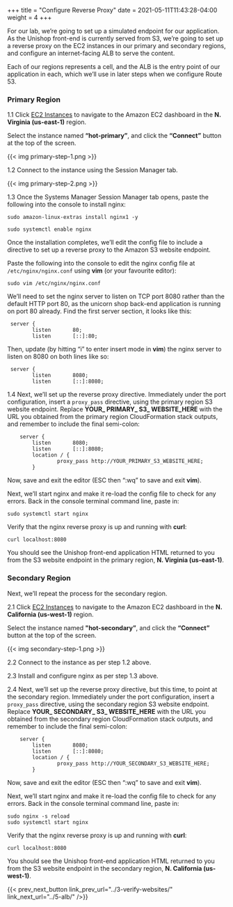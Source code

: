 +++
title = "Configure Reverse Proxy"
date =  2021-05-11T11:43:28-04:00
weight = 4
+++

For our lab, we’re going to set up a simulated endpoint for our application. As the Unishop front-end is currently served from S3, we’re going to set up a reverse proxy on the EC2 instances in our primary and secondary regions, and configure an internet-facing ALB to serve the content. 

Each of our regions represents a cell, and the ALB is the entry point of our application in each, which we’ll use in later steps when we configure Route 53.

### Primary Region

1.1 Click [EC2 Instances](https://us-east-1.console.aws.amazon.com/ec2/home?region=us-east-1#Instances:instanceState=running) to navigate to the Amazon EC2 dashboard in the **N. Virginia (us-east-1)** region.

Select the instance named **“hot-primary”**, and click the **“Connect”** button at the top of the screen.

{{< img primary-step-1.png >}}

1.2 Connect to the instance using the Session Manager tab.

{{< img primary-step-2.png >}}

1.3 Once the Systems Manager Session Manager tab opens, paste the following into the console to install nginx:

```
sudo amazon-linux-extras install nginx1 -y

sudo systemctl enable nginx
```

Once the installation completes, we’ll edit the config file to include a directive to set up a reverse proxy to the Amazon S3 website endpoint. 

Paste the following into the console to edit the nginx config file at ```/etc/nginx/nginx.conf``` using **vim** (or your favourite editor):

```
sudo vim /etc/nginx/nginx.conf
```

We’ll need to set the nginx server to listen on TCP port 8080 rather than the default HTTP port 80, as the unicorn shop back-end application is running on port 80 already. Find the first server section, it looks like this:

```
 server {
        listen       80;
        listen       [::]:80;
```

Then, update (by hitting “i” to enter insert mode in **vim**) the nginx server to listen on 8080 on both lines like so:

```
 server {
        listen       8080;
        listen       [::]:8080;
```

1.4 Next, we’ll set up the reverse proxy directive. Immediately under the port configuration, insert a `proxy_pass` directive, using the primary region S3 website endpoint. Replace **YOUR_ PRIMARY_ S3_ WEBSITE_HERE** with the URL you obtained from the primary region CloudFormation stack outputs, and remember to include the final semi-colon:

```
    server {
        listen       8080;
        listen       [::]:8080;
        location / {
                proxy_pass http://YOUR_PRIMARY_S3_WEBSITE_HERE;
        }
```

Now, save and exit the editor (ESC then “:wq” to save and exit **vim**).

Next, we’ll start nginx and make it re-load the config file to check for any errors. Back in the console terminal command line, paste in:

```
sudo systemctl start nginx
```

Verify that the nginx reverse proxy is up and running with **curl**:

```
curl localhost:8080
```

You should see the Unishop front-end application HTML returned to you from the S3 website endpoint in the primary region, **N. Virginia (us-east-1)**. 

### Secondary Region

Next, we’ll repeat the process for the secondary region.

2.1 Click [EC2 Instances](https://us-west-1.console.aws.amazon.com/ec2/home?region=us-west-1#Instances:instanceState=running) to navigate to the Amazon EC2 dashboard in the **N. California (us-west-1)** region.

Select the instance named **"hot-secondary”**, and click the **“Connect”** button at the top of the screen.

{{< img secondary-step-1.png >}}

2.2 Connect to the instance as per step 1.2 above.

2.3 Install and configure nginx as per step 1.3 above.

2.4 Next, we’ll set up the reverse proxy directive, but this time, to point at the secondary region. Immediately under the port configuration, insert a `proxy_pass` directive, using the secondary region S3 website endpoint. Replace **YOUR_ SECONDARY_ S3_ WEBSITE_HERE** with the URL you obtained from the secondary region CloudFormation stack outputs, and remember to include the final semi-colon:

```
    server {
        listen       8080;
        listen       [::]:8080;
        location / {
                proxy_pass http://YOUR_SECONDARY_S3_WEBSITE_HERE;
        }
```

Now, save and exit the editor (ESC then “:wq” to save and exit **vim**).

Next, we’ll start nginx and make it re-load the config file to check for any errors. Back in the console terminal command line, paste in:

```
sudo nginx -s reload
sudo systemctl start nginx
```

Verify that the nginx reverse proxy is up and running with **curl**:

```
curl localhost:8080
```

You should see the Unishop front-end application HTML returned to you from the S3 website endpoint in the secondary region, **N. California (us-west-1)**. 




{{< prev_next_button link_prev_url="../3-verify-websites/" link_next_url="../5-alb/" />}}

